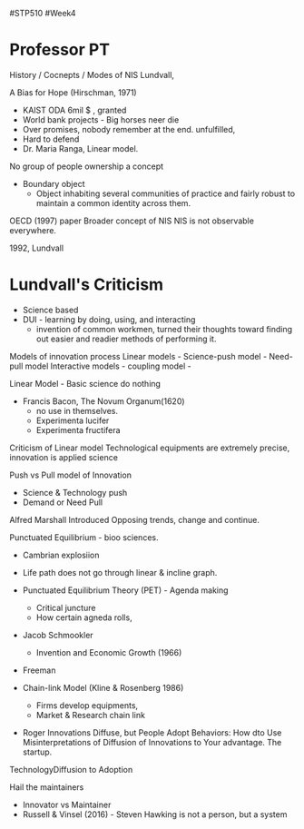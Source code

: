 #STP510 #Week4
# Professor PT
History / Cocnepts / Modes of NIS
Lundvall, 

A Bias for Hope (Hirschman, 1971)
* KAIST ODA 6mil $ , granted 
* World bank projects - Big horses neer die 
* Over promises, nobody remember at the end. unfulfilled, 
* Hard to defend 
* Dr. Maria Ranga, Linear model. 

No group of people ownership a concept

* Boundary object
	* Object inhabiting several communities of practice and fairly robust to maintain a common identity across them. 

OECD (1997) paper
Broader concept of NIS
NIS is not observable everywhere. 

1992, Lundvall 

# Lundvall's Criticism
* Science based 
* DUI - learning by doing, using, and interacting
	* invention of common workmen, turned their thoughts toward finding out easier and readier methods of performing it. 

Models of innovation process
Linear models - Science-push model - Need-pull model
Interactive models - coupling model - 

Linear Model - Basic science do nothing 
- Francis Bacon, The Novum Organum(1620) 
	- no use in themselves. 
	- Experimenta lucifer
	- Experimenta fructifera 

Criticism of Linear model 
Technological equipments are extremely precise, 
innovation is applied science 

Push vs Pull model of Innovation 
* Science & Technology push 
* Demand or Need Pull 

Alfred Marshall 
Introduced Opposing trends, change and continue. 

Punctuated Equilibrium - bioo sciences. 
* Cambrian explosiion
* Life path does not go through linear & incline graph. 
* Punctuated Equilibrium Theory (PET) - Agenda making 
	* Critical juncture
	* How certain agneda rolls, 
* Jacob Schmookler 
	* Invention and Economic Growth (1966)
* Freeman 

* Chain-link Model (Kline & Rosenberg 1986)
	* Firms develop equipments,
	* Market & Research chain link
* Roger Innovations Diffuse, but People Adopt Behaviors: How dto Use Misinterpretations of Diffusion of Innovations to Your advantage. The startup. 


TechnologyDiffusion to Adoption 

Hail the maintainers 
* Innovator vs Maintainer
* Russell & Vinsel (2016) - Steven Hawking is not a person, but a system 
